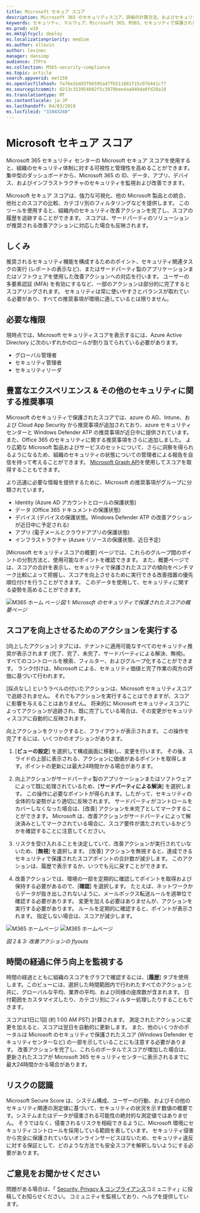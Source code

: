 ```yaml
---
title: Microsoft セキュア スコア
description: Microsoft 365 のセキュリティスコア、詳細の計算方法、およびセキュリティ管理者がどのように使用することを期待できるかについて説明します。
keywords: セキュリティ、マルウェア、Microsoft 365、M365、セキュリティで保護されたスコア、セキュリティセンター、改善アクション
ms.prod: w10
ms.mktglfcycl: deploy
ms.localizationpriority: medium
ms.author: ellevin
author: levinec
manager: dansimp
audience: ITPro
ms.collection: M365-security-compliance
ms.topic: article
search.appverid: met150
ms.openlocfilehash: fa76e2edd3f66595a47fb511881f15c07b441c77
ms.sourcegitcommit: 8213c353954b92f5c3979bee4aa049da0fd28a18
ms.translationtype: MT
ms.contentlocale: ja-JP
ms.lasthandoff: 04/03/2019
ms.locfileid: "31043248"
---
```

# <a name="microsoft-secure-score"></a>Microsoft セキュア スコア

Microsoft 365 セキュリティ センターの Microsoft セキュア スコアを使用すると、組織のセキュリティ体制に対する可視性と管理性を高めることができます。 集中型のダッシュボードから、Microsoft 365 の ID、データ、アプリ、デバイス、およびインフラストラクチャのセキュリティを監視および改善できます。

Microsoft セキュア スコアは、強力な可視化、他の Microsoft 製品との統合、他社とのスコアの比較、カテゴリ別のフィルタリングなどを提供します。 このツールを使用すると、組織内のセキュリティ改善アクションを完了し、スコアの履歴を追跡することができます。 スコアは、サードパーティのソリューションが推奨される改善アクションに対応した場合も反映されます。  

## <a name="how-it-works"></a>しくみ

推奨されるセキュリティ機能を構成するためのポイント、セキュリティ関連タスクの実行 (レポートの表示など)、またはサードパーティ製のアプリケーションまたはソフトウェアを使用した改善アクションへの対応を行います。 ユーザーの多要素認証 (MFA) を有効にするなど、一部のアクションは部分的に完了するとスコアリングされます。 セキュリティは常に使いやすさとバランスが取れている必要があり、すべての推奨事項が環境に適しているとは限りません。

## <a name="required-permissions"></a>必要な権限

現時点では、Microsoft セキュリティスコアを表示するには、Azure Active Directory に次のいずれかのロールが割り当てられている必要があります。

* グローバル管理者
* セキュリティ管理者
* セキュリティリーダ

## <a name="rich-experiences--additional-security-recommendations"></a>豊富なエクスペリエンス & その他のセキュリティに関する推奨事項

Microsoft のセキュリティで保護されたスコアでは、azure の AD、Intune、および Cloud App Security から推奨事項が追加されており、azure セキュリティセンターと Windows Defender ATP の推奨事項が近日中に提供されています。 また、Office 365 のセキュリティに関する推奨事項をさらに追加しました。 より広範な Microsoft 製品およびサービスのセットについて、さらに洞察を得られるようになるため、組織のセキュリティの状態についての管理者による報告を自信を持って考えることができます。 [Microsoft Graph API](https://docs.microsoft.com/graph/api/resources/securescores?view=graph-rest-beta)を使用してスコアを取得することもできます。

より迅速に必要な情報を提供するために、Microsoft の推奨事項がグループに分類されています。

* Identity (Azure AD アカウントとロールの保護状態)
* データ (Office 365 ドキュメントの保護状態)
* デバイス (デバイスの保護状態。Windows Defender ATP の改善アクションが近日中に予定される)
* アプリ (電子メールとクラウドアプリの保護状態)
* インフラストラクチャ (Azure リソースの保護状態、近日予定)

[Microsoft セキュリティスコアの概要] ページでは、これらのグループ間のポイントの分割方法と、使用可能なポイントを確認できます。 また、概要ページでは、スコアの合計を表示し、セキュリティで保護されたスコアの傾向をベンチマーク比較によって把握し、スコアを向上させるために実行できる改善措置の優先順位付けを行うことができます。 このデータを使用して、セキュリティに関する姿勢を高めることができます。  

![M365 ホーム](./media/secure-score/homepage-original.png)
ページ*図 1: Microsoft のセキュリティで保護されたスコアの概要ページ*

## <a name="take-action-to-improve-your-score"></a>スコアを向上させるためのアクションを実行する

[向上したアクション] タブには、テナントに適用可能なすべてのセキュリティ推奨が表示されます (完了、完了、未完了、サードパーティによる解決、無視)。 すべてのコントロールを検索、フィルター、およびグループ化することができます。  ランク付けは、Microsoft による、セキュリティ価値と完了作業の両方の評価に基づいて行われます。

[採点なし] というラベルの付いたアクションは、Microsoft セキュリティスコアで追跡されません。 それでもアクションを実行することはできますが、スコアに影響を与えることはありません。 将来的に Microsoft セキュリティスコアによってアクションが追跡され、既に完了している場合は、その変更がセキュリティスコアに自動的に反映されます。

向上アクションをクリックすると、フライアウトが表示されます。 この操作を完了するには、いくつかのオプションがあります。

1. [**ビューの設定**] を選択して構成画面に移動し、変更を行います。 その後、スライドの上部に表示される、アクションに価値があるポイントを取得します。ポイントの更新には最大24時間かかる場合があります。

2. 向上アクションがサードパーティ製のアプリケーションまたはソフトウェアによって既に処理されているため、[**サードパーティによる解決**] を選択します。 この操作に必要なポイントが得られます。したがって、セキュリティの全体的な姿勢がより適切に反映されます。 サードパーティがコントロールをカバーしなくなった場合は、[改善] アクションを未完了としてマークすることができます。 Microsoft は、改善アクションがサードパーティによって解決済みとしてマークされている場合に、スコア要件が満たされているかどうかを確認することに注意してください。

3. リスクを受け入れることを決定していて、改善アクションが実行されていないため、[**無視**] を選択します。 [改善] アクションを無視すると、達成できるセキュリティで保護されたスコアポイントの合計数が減少します。 このアクションは、履歴で表示するか、いつでも元に戻すことができます。

4. 改善アクションでは、環境の一部を定期的に確認してポイントを取得および保持する必要があるので、[**確認**] を選択します。 たとえば、ネットワークからデータが抜き出しされないように、メールボックス転送ルールを週単位で確認する必要があります。 変更を加える必要はありませんが、アクションを実行する必要があります。 ルールを定期的に確認すると、ポイントが表示されます。 指定しない場合は、スコアが減少します。

![M365 ホームページ](./media/secure-score/secure-score1x450.png) ![M365 ホームページ](./media/secure-score/secure-score2x450.png)

*図 2 & 3: 改善アクションの flyouts*

## <a name="monitor-improvements-over-time"></a>時間の経過に伴う向上を監視する

時間の経過とともに組織のスコアをグラフで確認するには、[**履歴**] タブを使用します。このビューには、選択した時間範囲内で行われたすべてのアクションと共に、グローバルな平均、業界の平均、および同様の座席数が含まれます。 日付範囲をカスタマイズしたり、カテゴリ別にフィルター処理したりすることもできます。

スコアは1日に1回 (約 1:00 AM PST) 計算されます。 測定されたアクションに変更を加えると、スコアは翌日を自動的に更新します。 また、他のいくつかのポータルは Microsoft のセキュリティで保護されたスコア (Windows Defender セキュリティセンターなど) の一部を示していることにも注意する必要があります。 改善アクションを完了し、これらのポータルでスコアが増加した場合は、更新されたスコアが Microsoft 365 セキュリティセンターに表示されるまでに最大24時間かかる場合があります。  

## <a name="risk-awareness"></a>リスクの認識

Microsoft Secure Score は、システム構成、ユーザーの行動、およびその他のセキュリティ関連の測定値に基づいて、セキュリティの状況を示す数値の概要です。システムまたはデータが侵害される可能性の絶対的な測定値ではありません。 そうではなく、侵害されるリスクを相殺できるように、Microsoft 環境にセキュリティコントロールを採用している範囲を表しています。 セキュリティ侵害から完全に保護されていないオンラインサービスはないため、セキュリティ違反に対する保証として、どのような方法でも安全スコアを解釈しないようにする必要があります。

## <a name="we-want-to-hear-from-you"></a>ご意見をお聞かせください

問題がある場合は、「 [Security, Privacy & コンプライアンス](https://techcommunity.microsoft.com/t5/Security-Privacy-Compliance/bd-p/security_privacy)コミュニティ」に投稿してお知らせください。 コミュニティを監視しており、ヘルプを提供しています。
